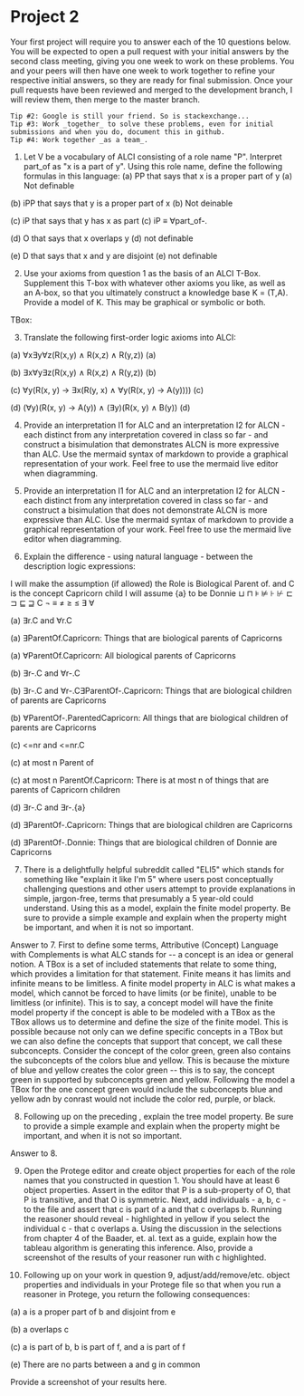 # Project 2

Your first project will require you to answer each of the 10 questions below.  You will be expected to open a pull request with your initial answers by the second class meeting, giving you one week to work on these problems. You and your peers will then have one week to work together to refine your respective initial answers, so they are ready for final submission. Once your pull requests have been reviewed and merged to the development branch, I will review them, then merge to the master branch. 

```Tip #1: Carefully study the Baader, et. al. selections assigned on bisimulation; it is deceptively subtle, and quite powerful. 
Tip #2: Google is still your friend. So is stackexchange...
Tip #3: Work _together_ to solve these problems, even for initial submissions and when you do, document this in github. 
Tip #4: Work together _as a team_. 
```

1. Let V be a vocabulary of ALCI consisting of a role name "P". Interpret part_of as "x is a part of y". Using this role name, define the following formulas in this language:
  (a)  PP that says that x is a proper part of y
  (a) Not definable 
  
  (b) iPP that says that y is a proper part of x
  (b) Not deinable 
  
  (c) iP that says that y has x as part 
  (c) iP ≡ ∀part_of-.
   
  (d)  O that says that x overlaps y
  (d)  not definable 
  
  (e)  D that says that x and y are disjoint 
  (e)  not definable 
  
2. Use your axioms from question 1 as the basis of an ALCI T-Box. Supplement this T-box with whatever other axioms you like, as well as an A-box, so that you ultimately construct a knowledge base K = (T,A). Provide a model of K. This may be graphical or symbolic or both.

TBox:

3. Translate the following first-order logic axioms into ALCI:

(a) ∀x∃y∀z(R(x,y) ∧ R(x,z) ∧ R(y,z))
(a)

(b) ∃x∀y∃z(R(x,y) ∧ R(x,z) ∧ R(y,z))
(b)

(c) ∀y(R(x, y) → ∃x(R(y, x) ∧ ∀y(R(x, y) → A(y))))
(c)

(d) (∀y)(R(x, y) → A(y)) ∧ (∃y)(R(x, y) ∧ B(y))
(d)

4. Provide an interpretation I1 for ALC and an interpretation I2 for ALCN - each distinct from any interpretation covered in class so far - and construct a bisimulation that demonstrates ALCN is more expressive than ALC. Use the mermaid syntax of markdown to provide a graphical representation of your work. Feel free to use the mermaid live editor when diagramming.



5. Provide an interpretation I1 for ALC and an interpretation I2 for ALCN - each distinct from any interpretation covered in class so far - and construct a bisimulation that does not demonstrate ALCN is more expressive than ALC. Use the mermaid syntax of markdown to provide a graphical representation of your work. Feel free to use the mermaid live editor when diagramming.



6. Explain the difference - using natural language - between the description logic expressions:

I will make the assumption (if allowed) the Role is Biological Parent of. and C is the concept Capricorn child
I will assume {a} to be Donnie
⊔ ⊓ ⊧ ⊭ ⊦ ⊬ ⊏ ⊐ ⊑ ⊒ C ¬ ≡ ≠ ≥ ≤ ∃ ∀

(a) ∃r.C and ∀r.C

(a) ∃ParentOf.Capricorn: Things that are biological parents of Capricorns

(a) ∀ParentOf.Capricorn: All biological parents of Capricorns 

(b) ∃r-.C and ∀r-.C

(b) ∃r-.C and ∀r-.C∃ParentOf-.Capricorn: Things that are biological children of parents are Capricorns 

(b) ∀ParentOf-.ParentedCapricorn: All things that are biological children of parents are Capricorns

(c) <=nr and <=nr.C

(c) at most n Parent of

(c) at most n ParentOf.Capricorn: There is at most n of things that are parents of Capricorn children

(d) ∃r-.C and ∃r-.{a} 

(d) ∃ParentOf-.Capricorn: Things that are biological children are Capricorns

(d) ∃ParentOf-.Donnie: Things that are biological children of Donnie are Capricorns

7. There is a delightfully helpful subreddit called "ELI5" which stands for something like "explain it like I'm 5" where users post conceptually challenging questions and other users attempt to provide explanations in simple, jargon-free, terms that presumably a 5 year-old could understand. Using this as a model, explain the finite model property. Be sure to provide a simple example and explain when the property might be important, and when it is not so important.

Answer to 7. First to define some terms, Attributive (Concept) Language with Complements is what ALC stands for -- a concept is an idea or general notion. A TBox is a set of included statements that relate to some thing, which provides a limitation for that statement. Finite means it has limits and infinite means to be limitless.  A finite model property in ALC is what makes a model, which cannot be forced to have limits (or be finite), unable to be limitless (or infinite). This is to say, a concept model will have the finite model property if the concept is able to be modeled with a TBox as the TBox allows us to determine and define the size of the finite model. This is possible because not only can we define specific concepts in a TBox but we can also define the concepts that support that concept, we call these subconcepts. Consider the concept of the color green, green also contains the subconcepts of the colors blue and yellow. This is because the mixture of blue and yellow creates the color green -- this is to say, the concept green in supported by subconcepts green and yellow. Following the model a TBox for the one concept green would include the subconcepts blue and yellow adn by conrast would not include the color red, purple, or black. 

8. Following up on the preceding , explain the tree model property. Be sure to provide a simple example and explain when the property might be important, and when it is not so important.

Answer to 8. 

9. Open the Protege editor and create object properties for each of the role names that you constructed in question 1. You should have at least 6 object properties. Assert in the editor that P is a sub-property of O, that P is transitive, and that O is symmetric. Next, add individuals - a, b, c - to the file and assert that c is part of a and that c overlaps b. Running the reasoner should reveal - highlighted in yellow if you select the individual c - that c overlaps a. Using the discussion in the selections from chapter 4 of the Baader, et. al. text as a guide, explain how the tableau algorithm is generating this inference. Also, provide a screenshot of the results of your reasoner run with c highlighted.

10. Following up on your work in question 9, adjust/add/remove/etc. object properties and individuals in your Protege file so that when you run a reasoner in Protege, you return the following consequences:

  (a) a is a proper part of b and disjoint from e
  
  (b) a overlaps c
  
  (c) a is part of b, b is part of f, and a is part of f
  
  (e) There are no parts between a and g in common
  
Provide a screenshot of your results here.
